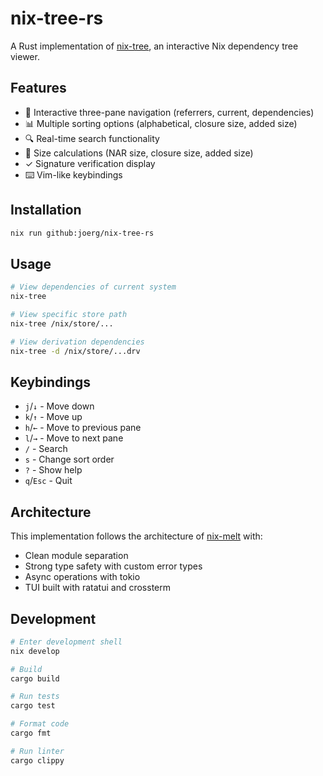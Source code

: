 # nix-tree-rs

A Rust implementation of [nix-tree](https://github.com/utdemir/nix-tree), an interactive Nix dependency tree viewer.

## Features

- 🌳 Interactive three-pane navigation (referrers, current, dependencies)
- 📊 Multiple sorting options (alphabetical, closure size, added size)
- 🔍 Real-time search functionality
- 📏 Size calculations (NAR size, closure size, added size)
- ✓ Signature verification display
- ⌨️ Vim-like keybindings

## Installation

```bash
nix run github:joerg/nix-tree-rs
```

## Usage

```bash
# View dependencies of current system
nix-tree

# View specific store path
nix-tree /nix/store/...

# View derivation dependencies
nix-tree -d /nix/store/...drv
```

## Keybindings

- `j`/`↓` - Move down
- `k`/`↑` - Move up  
- `h`/`←` - Move to previous pane
- `l`/`→` - Move to next pane
- `/` - Search
- `s` - Change sort order
- `?` - Show help
- `q`/`Esc` - Quit

## Architecture

This implementation follows the architecture of [nix-melt](https://github.com/nix-community/nix-melt) with:

- Clean module separation
- Strong type safety with custom error types
- Async operations with tokio
- TUI built with ratatui and crossterm

## Development

```bash
# Enter development shell
nix develop

# Build
cargo build

# Run tests  
cargo test

# Format code
cargo fmt

# Run linter
cargo clippy
```